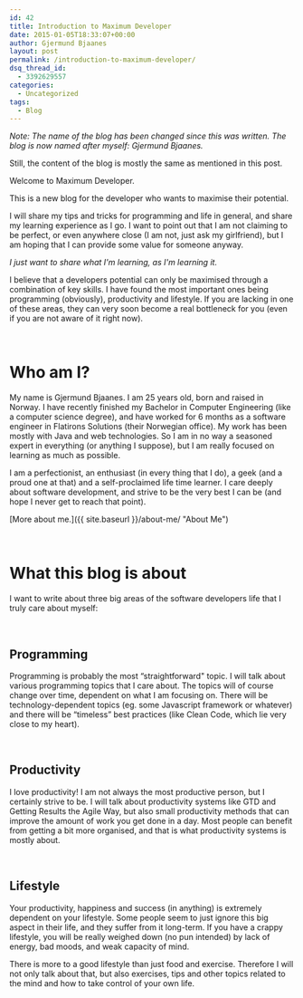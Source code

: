 ```yaml
---
id: 42
title: Introduction to Maximum Developer
date: 2015-01-05T18:33:07+00:00
author: Gjermund Bjaanes
layout: post
permalink: /introduction-to-maximum-developer/
dsq_thread_id:
  - 3392629557
categories:
  - Uncategorized
tags:
  - Blog
---
```

*Note: The name of the blog has been changed since this was written. The blog is now named after myself: Gjermund Bjaanes.*

Still, the content of the blog is mostly the same as mentioned in this post.

<!--more-->

Welcome to Maximum Developer.

This is a new blog for the developer who wants to maximise their potential. 

I will share my tips and tricks for programming and life in general, and share my learning experience as I go. I want to point out that I am not claiming to be perfect, or even anywhere close (I am not, just ask my girlfriend), but I am hoping that I can provide some value for someone anyway.

_I just want to share what I'm learning, as I'm learning it._

I believe that a developers potential can only be maximised through a combination of key skills. I have found the most important ones being programming (obviously), productivity and lifestyle. If you are lacking in one of these areas, they can very soon become a real bottleneck for you (even if you are not aware of it right now).

&nbsp;

# Who am I?

My name is Gjermund Bjaanes. I am 25 years old, born and raised in Norway. I have recently finished my Bachelor in Computer Engineering (like a computer science degree), and have worked for 6 months as a software engineer in Flatirons Solutions (their Norwegian office). My work has been mostly with Java and web technologies. So I am in no way a seasoned expert in everything (or anything I suppose), but I am really focused on learning as much as possible.

I am a perfectionist, an enthusiast (in every thing that I do), a geek (and a proud one at that) and a self-proclaimed life time learner. I care deeply about software development, and strive to be the very best I can be (and hope I never get to reach that point).

[More about me.]({{ site.baseurl }}/about-me/ "About Me")

&nbsp;

# What this blog is about

I want to write about three big areas of the software developers life that I truly care about myself:

&nbsp;

## Programming

Programming is probably the most “straightforward" topic. I will talk about various programming topics that I care about. The topics will of course change over time, dependent on what I am focusing on. There will be technology-dependent topics (eg. some Javascript framework or whatever) and there will be “timeless” best practices (like Clean Code, which lie very close to my heart).

&nbsp;

## Productivity

I love productivity! I am not always the most productive person, but I certainly strive to be. I will talk about productivity systems like GTD and Getting Results the Agile Way, but also small productivity methods that can improve the amount of work you get done in a day. Most people can benefit from getting a bit more organised, and that is what productivity systems is mostly about.

&nbsp;

## Lifestyle

Your productivity, happiness and success (in anything) is extremely dependent on your lifestyle. Some people seem to just ignore this big aspect in their life, and they suffer from it long-term. If you have a crappy lifestyle, you will be really weighed down (no pun intended) by lack of energy, bad moods, and weak capacity of mind.

There is more to a good lifestyle than just food and exercise. Therefore I will not only talk about that, but also exercises, tips and other topics related to the mind and how to take control of your own life.